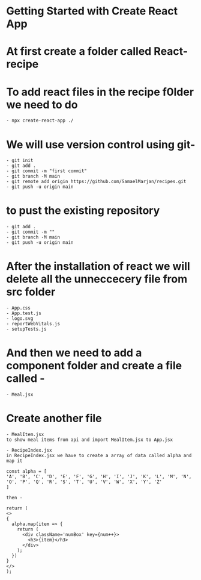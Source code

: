 # Getting Started with Create React App

# At first create a folder called React-recipe

# To add react files in the recipe f0lder we need to do
    - npx create-react-app ./

# We will use version control using git-
    - git init
    - git add .
    - git commit -m "first commit"
    - git branch -M main
    - git remote add origin https://github.com/SamaelMarjan/recipes.git
    - git push -u origin main

# to pust the existing repository 
    - git add .
    - git commit -m ""
    - git branch -M main
    - git push -u origin main

# After the installation of react we will delete all the unneccecery file from src folder
    - App.css
    - App.test.js
    - logo.svg
    - reportWebVitals.js
    - setupTests.js

# And then we need to add a component folder and create a file called -
    - Meal.jsx

# Create another file
    - MealItem.jsx
    to show meal items from api and import MealItem.jsx to App.jsx

    - RecipeIndex.jsx 
    in RecipeIndex.jsx we have to create a array of data called alpha and map it

    const alpha = [
    'A', 'B', 'C', 'D', 'E', 'F', 'G', 'H', 'I', 'J', 'K', 'L', 'M', 'N', 'O', 'P', 'Q', 'R', 'S', 'T', 'U', 'V', 'W', 'X', 'Y', 'Z'
    ]

    then -

    return (
    <>
    {
      alpha.map(item => {
        return (
          <div className='numBox' key={num++}>
            <h3>{item}</h3>
          </div>
        );
      })
    }
    </>
    );
